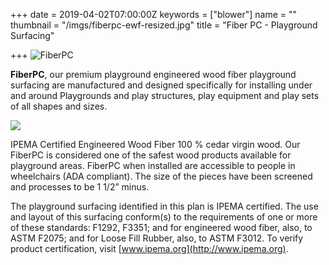 +++
date = 2019-04-02T07:00:00Z
keywords = ["blower"]
name = ""
thumbnail = "/imgs/fiberpc-ewf-resized.jpg"
title = "Fiber PC - Playground Surfacing"

+++
![](/imgs/FiberPC_MainLogo@300x-100.jpg "FiberPC")

**FiberPC**, our premium playground engineered wood fiber playground surfacing are manufactured and designed specifically for installing under and around Playgrounds and play structures, play equipment and play sets of all shapes and sizes.

![](/imgs/fiberpc-ewf-resized.jpg)

IPEMA Certified Engineered Wood Fiber 100 % cedar virgin wood. Our FiberPC is considered one of the safest wood products available for playground areas. FiberPC when installed are accessible to people in wheelchairs (ADA compliant). The size of the pieces have been screened and processes to be 1 1/2” minus.

The playground surfacing identified in this plan is IPEMA certified. The use and layout of this surfacing conform(s) to the requirements of one or more of these standards: F1292, F3351; and for engineered wood fiber, also, to ASTM F2075; and for Loose Fill Rubber, also, to ASTM F3012. To verify product certification, visit [www.ipema.org](http://www.ipema.org).